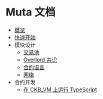 # Muta 文档

- [概览](./overview.md)
- [快速开始](./getting_started.md)
- 模块设计
  - [交易池](./transaction_pool.md)
  - [Overlord 共识](./overlord/architecture.md)
  - [合约语言](./vm_lang.md)
  - [网络](./network.md)
- 合约开发
  - [在 CKB_VM 上运行 TypeScript](./toolchain_minits_on_ckbvm.md)